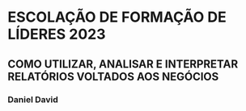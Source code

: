# ESCOLAÇÃO DE FORMAÇÃO DE LÍDERES 2023
## COMO UTILIZAR, ANALISAR E INTERPRETAR RELATÓRIOS VOLTADOS AOS NEGÓCIOS
### Daniel David